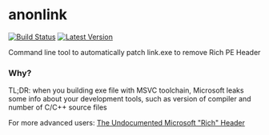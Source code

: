 # anonlink

[![Build Status](https://github.com/StackOverflowExcept1on/anonlink/actions/workflows/ci.yml/badge.svg)](https://github.com/StackOverflowExcept1on/anonlink/actions/workflows/ci.yml)
[![Latest Version](https://img.shields.io/crates/v/anonlink.svg)](https://crates.io/crates/anonlink)

Command line tool to automatically patch link.exe to remove Rich PE Header

### Why?

TL;DR: when you building exe file with MSVC toolchain, Microsoft leaks some info about your development tools, such as
version of compiler and number of C/C++ source files

For more advanced
users: [The Undocumented Microsoft "Rich" Header](https://bytepointer.com/articles/the_microsoft_rich_header.htm)
